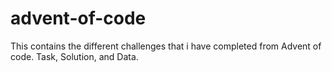 # advent-of-code
This contains the different challenges that i have completed from Advent of code. Task, Solution, and Data.
